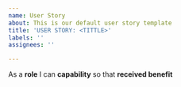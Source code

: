 ```yaml
---
name: User Story
about: This is our default user story template
title: 'USER STORY: <TITTLE>'
labels: ''
assignees: ''

---
```


As a **role** I can **capability** so that **received benefit**
